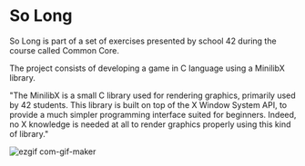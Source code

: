 # So Long #

So Long is part of a set of exercises presented by school 42 during the course called Common Core.

The project consists of developing a game in C language using a MinilibX library. 

"The MinilibX is a small C library used for rendering graphics, primarily used by 42 students. This library is built on top of the X Window System API, to provide a much simpler programming interface suited for beginners. Indeed, no X knowledge is needed at all to render graphics properly using this kind of library."



![ezgif com-gif-maker](https://user-images.githubusercontent.com/110631286/229604514-41e89422-23f7-4d28-ba7d-0237b4fc3d90.gif)
